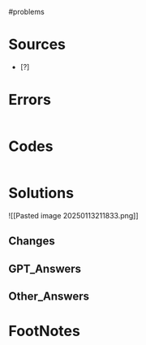 #problems 

# Sources

- [?] 


# Errors
```bash

```

# Codes

```python

```

# Solutions
![[Pasted image 20250113211833.png]]

## Changes


## GPT_Answers


## Other_Answers


# FootNotes
